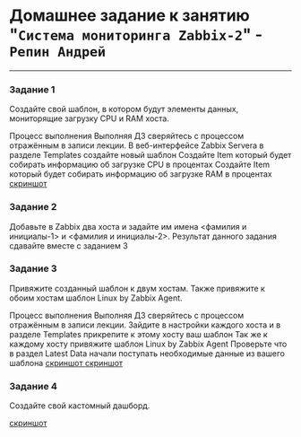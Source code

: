 # Домашнее задание к занятию "`Система мониторинга Zabbix-2`" - `Репин Андрей`


---

### Задание 1
Создайте свой шаблон, в котором будут элементы данных, мониторящие загрузку CPU и RAM хоста.

Процесс выполнения
Выполняя ДЗ сверяйтесь с процессом отражённым в записи лекции.
В веб-интерфейсе Zabbix Servera в разделе Templates создайте новый шаблон
Создайте Item который будет собирать информацию об загрузке CPU в процентах
Создайте Item который будет собирать информацию об загрузке RAM в процентах
[скриншот ](https://github.com/RepinAndrey/zabbix/blob/main/img/1.png)

### Задание 2
Добавьте в Zabbix два хоста и задайте им имена <фамилия и инициалы-1> и <фамилия и инициалы-2>. 
 Результат данного задания сдавайте вместе с заданием 3

### Задание 3
Привяжите созданный шаблон к двум хостам. Также привяжите к обоим хостам шаблон Linux by Zabbix Agent.

Процесс выполнения
Выполняя ДЗ сверяйтесь с процессом отражённым в записи лекции.
Зайдите в настройки каждого хоста и в разделе Templates прикрепите к этому хосту ваш шаблон
Так же к каждому хосту привяжите шаблон Linux by Zabbix Agent
Проверьте что в раздел Latest Data начали поступать необходимые данные из вашего шаблона
[скриншот ](https://github.com/RepinAndrey/zabbix/blob/main/img/3_1.png)
[скриншот ](https://github.com/RepinAndrey/zabbix/blob/main/img/3_2.png)

### Задание 4
Создайте свой кастомный дашборд.

[скриншот ](https://github.com/RepinAndrey/zabbix/blob/main/img/4.png)
